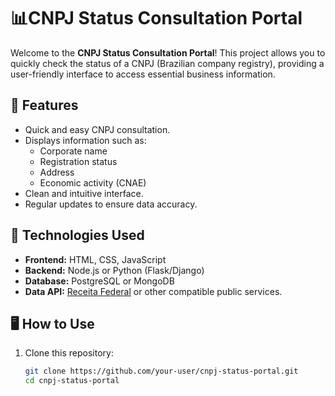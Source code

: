 # 📊CNPJ Status Consultation Portal

Welcome to the **CNPJ Status Consultation Portal**! This project allows you to quickly check the status of a CNPJ (Brazilian company registry), providing a user-friendly interface to access essential business information.

## 🔗 Features

- Quick and easy CNPJ consultation.
- Displays information such as:
  - Corporate name
  - Registration status
  - Address
  - Economic activity (CNAE)
- Clean and intuitive interface.
- Regular updates to ensure data accuracy.

## 💾 Technologies Used

- **Frontend:** HTML, CSS, JavaScript
- **Backend:** Node.js or Python (Flask/Django)
- **Database:** PostgreSQL or MongoDB
- **Data API:** [Receita Federal](https://www.gov.br/receitafederal) or other compatible public services.

## 🖥️ How to Use

1. Clone this repository:
   ```bash
   git clone https://github.com/your-user/cnpj-status-portal.git
   cd cnpj-status-portal

